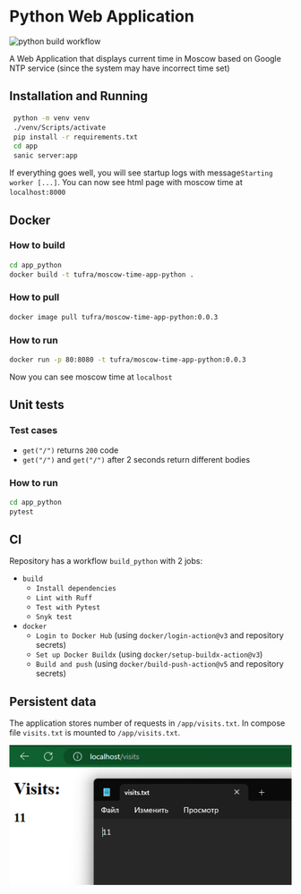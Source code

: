 # Python Web Application

![python build workflow](https://github.com/Tufra/S24-core-course-labs/actions/workflows/build_python.yaml/badge.svg)

A Web Application that displays current time in Moscow based on Google NTP service (since the system may have incorrect time set)

## Installation and Running

```bash
 python -m venv venv
 ./venv/Scripts/activate
 pip install -r requirements.txt
 cd app
 sanic server:app
```

If everything goes well, you will see startup logs with message`Starting worker [...]`. You can now see html page with moscow time at `localhost:8000`

## Docker

### How to build

```bash
cd app_python
docker build -t tufra/moscow-time-app-python .
```

### How to pull

```bash
docker image pull tufra/moscow-time-app-python:0.0.3
```

### How to run

```bash
docker run -p 80:8080 -t tufra/moscow-time-app-python:0.0.3
```

Now you can see moscow time at `localhost`

## Unit tests

### Test cases

- `get("/")` returns `200` code
- `get("/")` and `get("/")` after 2 seconds return different bodies

### How to run

```bash
cd app_python
pytest
```

## CI

Repository has a workflow `build_python` with 2 jobs:

- `build`
    - `Install dependencies`
    - `Lint with Ruff`
    - `Test with Pytest`
    - `Snyk test`
- `docker`
  - `Login to Docker Hub` (using `docker/login-action@v3` and repository secrets)
  - `Set up Docker Buildx` (using `docker/setup-buildx-action@v3`)
  - `Build and push` (using `docker/build-push-action@v5` and repository secrets)

## Persistent data

The application stores number of requests in `/app/visits.txt`. In compose file `visits.txt` is mounted to `/app/visits.txt`.

![img.png](imgs/img.png)
